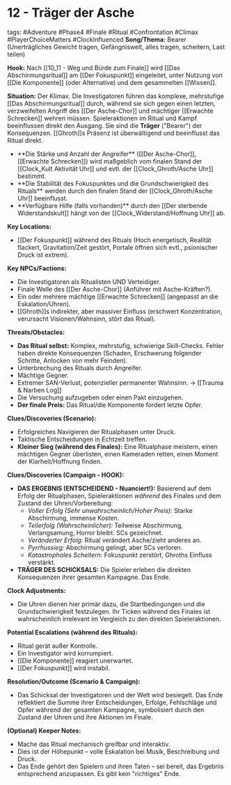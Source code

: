# 12 - Träger der Asche

tags: #Adventure #Phase4 #Finale #Ritual #Confrontation #Climax #PlayerChoiceMatters #ClockInfluenced
**Song/Thema:** Bearer (Unerträgliches Gewicht tragen, Gefängniswelt, alles tragen, scheitern, Last teilen)

**Hook:** Nach [[10_11 - Weg und Bürde zum Finale]] wird [[Das Abschirmungsritual]] am [[Der Fokuspunkt]] eingeleitet, unter Nutzung von [[Die Komponente]] (oder Alternative) und dem gesammelten [[Wissen]].

**Situation:** Der Klimax. Die Investigatoren führen das komplexe, mehrstufige [[Das Abschirmungsritual]] durch, während sie sich gegen einen letzten, verzweifelten Angriff des [[Der Asche-Chor]] und mächtiger [[Erwachte Schrecken]] wehren müssen. Spieleraktionen im Ritual und Kampf beeinflussen direkt den Ausgang. Sie sind die **Träger** ("Bearer") der Konsequenzen. [[Ghroth]]s Präsenz ist überwältigend und beeinflusst das Ritual direkt.
*   <!-- Clock Influence --> **Die Stärke und Anzahl der Angreifer** ([[Der Asche-Chor]], [[Erwachte Schrecken]]) wird maßgeblich vom finalen Stand der [[Clock_Kult Aktivität Uhr]] und evtl. der [[Clock_Ghroth/Asche Uhr]] bestimmt.
*   <!-- Clock Influence --> **Die Stabilität des Fokuspunktes und die Grundschwierigkeit des Rituals** werden durch den finalen Stand der [[Clock_Ghroth/Asche Uhr]] beeinflusst.
*   <!-- Clock Influence --> **Verfügbare Hilfe (falls vorhanden)** durch den [[Der sterbende Widerstandskult]] hängt von der [[Clock_Widerstand/Hoffnung Uhr]] ab.

**Key Locations:**
*   [[Der Fokuspunkt]] während des Rituals (Hoch energetisch, Realität flackert, Gravitation/Zeit gestört, Portale öffnen sich evtl., psionischer Druck ist extrem).

**Key NPCs/Factions:**
*   Die Investigatoren als Ritualisten UND Verteidiger.
*   Finale Welle des [[Der Asche-Chor]] (Anführer mit Asche-Kräften?).
*   Ein oder mehrere mächtige [[Erwachte Schrecken]] (angepasst an die Eskalation/Uhren).
*   [[Ghroth]]s indirekter, aber massiver Einfluss (erschwert Konzentration, verursacht Visionen/Wahnsinn, stört das Ritual).

**Threats/Obstacles:**
*   **Das Ritual selbst:** Komplex, mehrstufig, schwierige Skill-Checks. Fehler haben direkte Konsequenzen (Schaden, Erschwerung folgender Schritte, Anlocken von mehr Feinden).
*   Unterbrechung des Rituals durch Angreifer.
*   Mächtige Gegner.
*   Extremer SAN-Verlust, potenzieller permanenter Wahnsinn. -> [[Trauma & Narben Log]]
*   Die Versuchung aufzugeben oder einen Pakt einzugehen.
*   **Der finale Preis:** Das Ritual/die Komponente fordert letzte Opfer.

**Clues/Discoveries (Scenario):**
*   Erfolgreiches Navigieren der Ritualphasen unter Druck.
*   Taktische Entscheidungen in Echtzeit treffen.
*   **Kleiner Sieg (während des Finales):** Eine Ritualphase meistern, einen mächtigen Gegner überlisten, einen Kameraden retten, einen Moment der Klarheit/Hoffnung finden.

**Clues/Discoveries (Campaign - HOOK):**
*   **DAS ERGEBNIS (ENTSCHEIDEND - Nuanciert!):** Basierend auf dem Erfolg der Ritualphasen, Spieleraktionen *während* des Finales und dem Zustand der Uhren/Vorbereitung:
    *   *Voller Erfolg (Sehr unwahrscheinlich/Hoher Preis):* Starke Abschirmung, immense Kosten.
    *   *Teilerfolg (Wahrscheinlicher):* Teilweise Abschirmung, Verlangsamung, Horror bleibt. SCs gezeichnet.
    *   *Veränderter Erfolg:* Ritual verändert Asche/zieht anderes an.
    *   *Pyrrhussieg:* Abschirmung gelingt, aber SCs verloren.
    *   *Katastrophales Scheitern:* Fokuspunkt zerstört, Ghroths Einfluss verstärkt.
*   **TRÄGER DES SCHICKSALS:** Die Spieler erleben die direkten Konsequenzen ihrer gesamten Kampagne. Das Ende.

**Clock Adjustments:**
*   Die Uhren dienen hier primär dazu, die Startbedingungen und die Grundschwierigkeit festzulegen. Ihr Ticken während des Finales ist wahrscheinlich irrelevant im Vergleich zu den direkten Spieleraktionen.

**Potential Escalations (während des Rituals):**
*   Ritual gerät außer Kontrolle.
*   Ein Investigator wird korrumpiert.
*   [[Die Komponente]] reagiert unerwartet.
*   [[Der Fokuspunkt]] wird instabil.

**Resolution/Outcome (Scenario & Campaign):**
*   Das Schicksal der Investigatoren und der Welt wird besiegelt. Das Ende reflektiert die Summe ihrer Entscheidungen, Erfolge, Fehlschläge und Opfer während der gesamten Kampagne, symbolisiert durch den Zustand der Uhren und ihre Aktionen im Finale.

**(Optional) Keeper Notes:**
*   Mache das Ritual mechanisch greifbar und interaktiv.
*   Dies ist der Höhepunkt – volle Eskalation bei Musik, Beschreibung und Druck.
*   Das Ende gehört den Spielern und ihren Taten – sei bereit, das Ergebnis entsprechend anzupassen. Es gibt kein "richtiges" Ende.